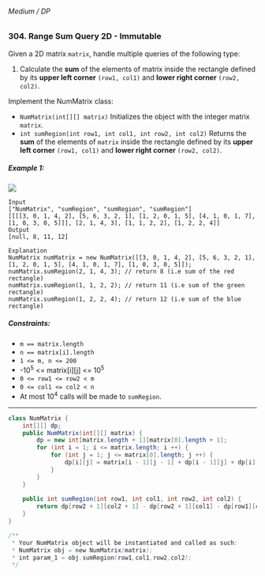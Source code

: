 ###### Medium / DP

### 304. Range Sum Query 2D - Immutable

Given a 2D matrix `matrix`, handle multiple queries of the following type:

1. Calculate the **sum** of the elements of matrix inside the rectangle defined by its **upper left corner** `(row1, col1)` and **lower right corner** `(row2, col2)`.

Implement the NumMatrix class:

- `NumMatrix(int[][] matrix)` Initializes the object with the integer matrix `matrix`.
- `int sumRegion(int row1, int col1, int row2, int col2)` Returns the **sum** of the elements of `matrix` inside the rectangle defined by its **upper left corner** `(row1, col1)` and **lower right corner** `(row2, col2)`.
 

##### Example 1:
![](https://assets.leetcode.com/uploads/2021/03/14/sum-grid.jpg)
```
Input
["NumMatrix", "sumRegion", "sumRegion", "sumRegion"]
[[[[3, 0, 1, 4, 2], [5, 6, 3, 2, 1], [1, 2, 0, 1, 5], [4, 1, 0, 1, 7], [1, 0, 3, 0, 5]]], [2, 1, 4, 3], [1, 1, 2, 2], [1, 2, 2, 4]]
Output
[null, 8, 11, 12]

Explanation
NumMatrix numMatrix = new NumMatrix([[3, 0, 1, 4, 2], [5, 6, 3, 2, 1], [1, 2, 0, 1, 5], [4, 1, 0, 1, 7], [1, 0, 3, 0, 5]]);
numMatrix.sumRegion(2, 1, 4, 3); // return 8 (i.e sum of the red rectangle)
numMatrix.sumRegion(1, 1, 2, 2); // return 11 (i.e sum of the green rectangle)
numMatrix.sumRegion(1, 2, 2, 4); // return 12 (i.e sum of the blue rectangle)
``` 

##### Constraints:

- `m == matrix.length`
- `n == matrix[i].length`
- `1 <= m, n <= 200`
- -10<sup>5</sup> <= matrix[i][j] <= 10<sup>5</sup>
- `0 <= row1 <= row2 < m`
- `0 <= col1 <= col2 < n`
- At most 10<sup>4</sup> calls will be made to `sumRegion`.

***

```java
class NumMatrix {
    int[][] dp;
    public NumMatrix(int[][] matrix) {
        dp = new int[matrix.length + 1][matrix[0].length + 1];
        for (int i = 1; i <= matrix.length; i ++) {
            for (int j = 1; j <= matrix[0].length; j ++) {
                dp[i][j] = matrix[i - 1][j - 1] + dp[i - 1][j] + dp[i][j - 1] - dp[i - 1][j - 1];
            }
        }
    }
    
    public int sumRegion(int row1, int col1, int row2, int col2) {
        return dp[row2 + 1][col2 + 1] - dp[row2 + 1][col1] - dp[row1][col2 + 1] + dp[row1][col1];
    }
}

/**
 * Your NumMatrix object will be instantiated and called as such:
 * NumMatrix obj = new NumMatrix(matrix);
 * int param_1 = obj.sumRegion(row1,col1,row2,col2);
 */
 ```
